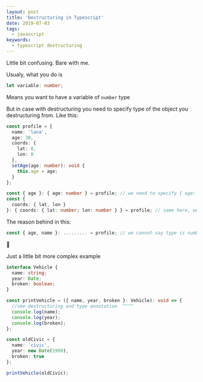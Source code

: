 ```yaml
---
layout: post
title: 'Destructuring in Typescript'
date: 2019-07-03
tags:
  - javascript
keywords:
  - typescript destructuring
---
```


Little bit confusing. Bare with me.

Usualy, what you do is

```typescript
let variable: number;
```

Means you want to have a variable of `number` type

<!--more-->

But in case with destructuring you need to specify type of the object you destructuring from. Like this:

```typescript
const profile = {
  name: 'lana',
  age: 30,
  coords: {
    lat: 0,
    lon: 0
  },
  setAge(age: number): void {
    this.age = age;
  }
};

const { age }: { age: number } = profile; // we need to specify { age: number }, not just a number. The thing is, you annotate "profile" object, not "age" variable
const {
  coords: { lat, lon }
}: { coords: { lat: number; lon: number } } = profile; // same here, we need to specify that we expect this kind of structure in "profile" object to get coords
```

The reason behind in this:

```typescript
const { age, name }: ......... = profile; // we cannot say type is number, because "name" is a string, and cannot say string because the "age" is number

```

🧐

Just a little bit more complex example

```typescript
interface Vehicle {
  name: string;
  year: Date;
  broken: boolean;
}

const printVehicle = ({ name, year, broken }: Vehicle): void => {
  //see destructuring and type annotation  ^^^^
  console.log(name);
  console.log(year);
  console.log(broken);
};

const oldCivic = {
  name: 'civic',
  year: new Date(1999),
  broken: true
};

printVehicle(oldCivic);
```
